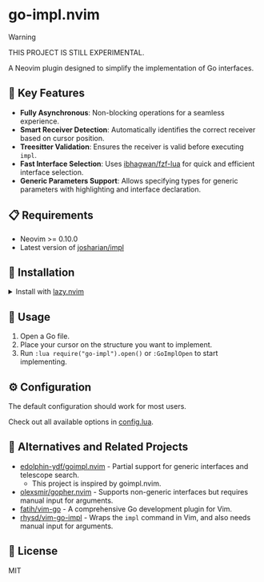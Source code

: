 # go-impl.nvim

<!-- markdownlint-disable no-inline-html -->

> [!WARNING]
> THIS PROJECT IS STILL EXPERIMENTAL.

A Neovim plugin designed to simplify the implementation of Go interfaces.

## 🌟 Key Features

- **Fully Asynchronous**:
  Non-blocking operations for a seamless experience.
- **Smart Receiver Detection**:
  Automatically identifies the correct receiver based on cursor position.
- **Treesitter Validation**:
  Ensures the receiver is valid before executing `impl`.
- **Fast Interface Selection**:
  Uses [ibhagwan/fzf-lua](https://github.com/ibhagwan/fzf-lua) for quick and
  efficient interface selection.
- **Generic Parameters Support**:
  Allows specifying types for generic parameters with highlighting and interface
  declaration.

## 📋 Requirements

- Neovim >= 0.10.0
- Latest version of [josharian/impl](https://github.com/josharian/impl)

## 🚚 Installation

<details>
<summary>Install with <a href="https://github.com/folke/lazy.nvim">lazy.nvim</a></summary>

```lua
{
  "fang2hou/go-impl.nvim",
  ft = "go",
  dependencies = {
    "MunifTanjim/nui.nvim",
    "ibhagwan/fzf-lua",
  },
  opts = {},
  keys = {
    {
      "<leader>Gi",
      function()
        require("go-impl").open()
      end,
      mode = { "n" },
      desc = "Go Impl",
    },
  },
}
```

</details>

## 🚀 Usage

1. Open a Go file.
2. Place your cursor on the structure you want to implement.
3. Run `:lua require("go-impl").open()` or `:GoImplOpen` to start implementing.

## ⚙️ Configuration

The default configuration should work for most users.

Check out all available options in [config.lua](lua/go-impl/config.lua).

## 🔄 Alternatives and Related Projects

- [edolphin-ydf/goimpl.nvim](https://github.com/edolphin-ydf/goimpl.nvim) -
  Partial support for generic interfaces and telescope search.
  - This project is inspired by goimpl.nvim.
- [olexsmir/gopher.nvim](https://github.com/olexsmir/gopher.nvim) -
  Supports non-generic interfaces but requires manual input for arguments.
- [fatih/vim-go](https://github.com/fatih/vim-go) -
  A comprehensive Go development plugin for Vim.
- [rhysd/vim-go-impl](https://github.com/rhysd/vim-go-impl) -
  Wraps the `impl` command in Vim, and also needs manual input for arguments.

## 🪪 License

MIT
